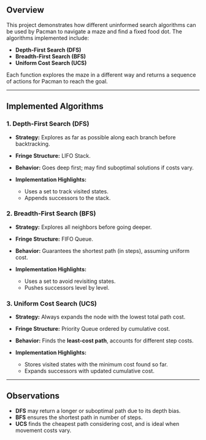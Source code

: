 ## Overview

This project demonstrates how different uninformed search algorithms can be used by Pacman to navigate a maze and find a fixed food dot. The algorithms implemented include:

* **Depth-First Search (DFS)**
* **Breadth-First Search (BFS)**
* **Uniform Cost Search (UCS)**

Each function explores the maze in a different way and returns a sequence of actions for Pacman to reach the goal.

---

##  Implemented Algorithms

### 1. **Depth-First Search (DFS)**

* **Strategy:** Explores as far as possible along each branch before backtracking.
* **Fringe Structure:** LIFO Stack.
* **Behavior:** Goes deep first; may find suboptimal solutions if costs vary.
* **Implementation Highlights:**

  * Uses a set to track visited states.
  * Appends successors to the stack.

### 2. **Breadth-First Search (BFS)**

* **Strategy:** Explores all neighbors before going deeper.
* **Fringe Structure:** FIFO Queue.
* **Behavior:** Guarantees the shortest path (in steps), assuming uniform cost.
* **Implementation Highlights:**

  * Uses a set to avoid revisiting states.
  * Pushes successors level by level.

### 3. **Uniform Cost Search (UCS)**

* **Strategy:** Always expands the node with the lowest total path cost.
* **Fringe Structure:** Priority Queue ordered by cumulative cost.
* **Behavior:** Finds the **least-cost path**, accounts for different step costs.
* **Implementation Highlights:**

  * Stores visited states with the minimum cost found so far.
  * Expands successors with updated cumulative cost.

---

## Observations

* **DFS** may return a longer or suboptimal path due to its depth bias.
* **BFS** ensures the shortest path in number of steps.
* **UCS** finds the cheapest path considering cost, and is ideal when movement costs vary.
